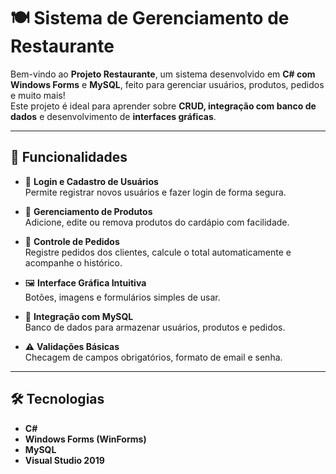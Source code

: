 # 🍽️ Sistema de Gerenciamento de Restaurante

Bem-vindo ao **Projeto Restaurante**, um sistema desenvolvido em **C# com Windows Forms** e **MySQL**, feito para gerenciar usuários, produtos, pedidos e muito mais!  
Este projeto é ideal para aprender sobre **CRUD, integração com banco de dados** e desenvolvimento de **interfaces gráficas**.

---

## 🚀 Funcionalidades

- 🔑 **Login e Cadastro de Usuários**  
  Permite registrar novos usuários e fazer login de forma segura.

- 🍔 **Gerenciamento de Produtos**  
  Adicione, edite ou remova produtos do cardápio com facilidade.

- 📝 **Controle de Pedidos**  
  Registre pedidos dos clientes, calcule o total automaticamente e acompanhe o histórico.

- 🖼️ **Interface Gráfica Intuitiva**  
  Botões, imagens e formulários simples de usar.

- 💾 **Integração com MySQL**  
  Banco de dados para armazenar usuários, produtos e pedidos.

- ⚠️ **Validações Básicas**  
  Checagem de campos obrigatórios, formato de email e senha.

---

## 🛠 Tecnologias

- **C#**
- **Windows Forms (WinForms)**
- **MySQL**
- **Visual Studio 2019**
